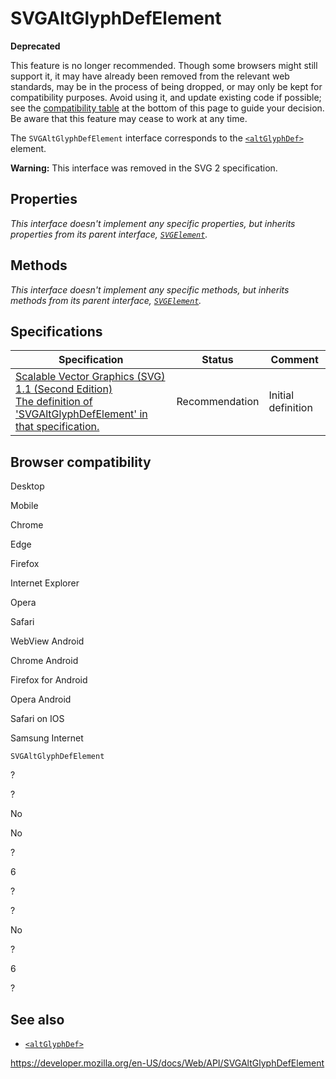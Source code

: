 SVGAltGlyphDefElement
=====================

**Deprecated**

This feature is no longer recommended. Though some browsers might still support it, it may have already been removed from the relevant web standards, may be in the process of being dropped, or may only be kept for compatibility purposes. Avoid using it, and update existing code if possible; see the [compatibility table](#browser_compatibility) at the bottom of this page to guide your decision. Be aware that this feature may cease to work at any time.

The `SVGAltGlyphDefElement` interface corresponds to the [`<altGlyphDef>`](https://developer.mozilla.org/en-US/docs/Web/SVG/Element/altGlyphDef) element.

**Warning:** This interface was removed in the SVG 2 specification.

Properties
----------

*This interface doesn't implement any specific properties, but inherits properties from its parent interface, [`SVGElement`](svgelement).*

Methods
-------

*This interface doesn't implement any specific methods, but inherits methods from its parent interface, [`SVGElement`](svgelement).*

Specifications
--------------

<table><thead><tr class="header"><th>Specification</th><th>Status</th><th>Comment</th></tr></thead><tbody><tr class="odd"><td><a href="https://www.w3.org/TR/SVG11/text.html#InterfaceSVGAltGlyphDefElement">Scalable Vector Graphics (SVG) 1.1 (Second Edition)<br />
<span class="small">The definition of 'SVGAltGlyphDefElement' in that specification.</span></a></td><td><span class="spec-rec">Recommendation</span></td><td>Initial definition</td></tr></tbody></table>

Browser compatibility
---------------------

Desktop

Mobile

Chrome

Edge

Firefox

Internet Explorer

Opera

Safari

WebView Android

Chrome Android

Firefox for Android

Opera Android

Safari on IOS

Samsung Internet

`SVGAltGlyphDefElement`

?

?

No

No

?

6

?

?

No

?

6

?

See also
--------

-   [`<altGlyphDef>`](https://developer.mozilla.org/en-US/docs/Web/SVG/Element/altGlyphDef)

<a href="https://developer.mozilla.org/en-US/docs/Web/API/SVGAltGlyphDefElement" class="_attribution-link">https://developer.mozilla.org/en-US/docs/Web/API/SVGAltGlyphDefElement</a>
